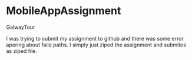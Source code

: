 # MobileAppAssignment
 GalwayTour

I was trying to submit my assignment to github and there was some error apering about faile paths. I simply just ziped the assignment and submites as ziped file. 